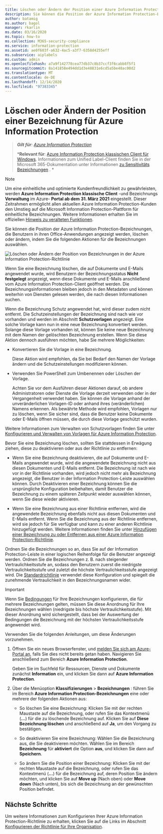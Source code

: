 ```yaml
---
title: Löschen oder Ändern der Position einer Azure Information Protection-Bezeichnung – AIP
description: Sie können die Position der Azure Information Protection-Bezeichnungen, die Benutzern angezeigt werden, löschen oder ändern.
author: batamig
ms.author: bagol
manager: rkarlin
ms.date: 03/16/2020
ms.topic: how-to
ms.collection: M365-security-compliance
ms.service: information-protection
ms.assetid: ae0f603f-a632-4ac5-a3f7-6358d4255eff
ms.subservice: aiplabels
ms.custom: admin
ms.openlocfilehash: a7a9f142778cea77db37c8b37ccf3f6cabb8f5f1
ms.sourcegitcommit: 8a141858e494dd1d3e48831e6cd5a5be48ac00d2
ms.translationtype: MT
ms.contentlocale: de-DE
ms.lasthandoff: 12/14/2020
ms.locfileid: "97383345"
---
```

# <a name="how-to-delete-or-reorder-a-label-for-azure-information-protection"></a>Löschen oder Ändern der Position einer Bezeichnung für Azure Information Protection

>***Gilt für**: [Azure Information Protection](https://azure.microsoft.com/pricing/details/information-protection)*
>
>***Relevant für**: [Azure Information Protection klassischen Client für Windows](faqs.md#whats-the-difference-between-the-azure-information-protection-classic-and-unified-labeling-clients). Informationen zum Unified Label-Client finden Sie in der Microsoft 365-Dokumentation unter Informationen [zu Sensitivitäts Bezeichnungen](/microsoft-365/compliance/sensitivity-labels) . *

> [!NOTE] 
> Um eine einheitliche und optimierte Kundenfreundlichkeit zu gewährleisten, werden **Azure Information Protection klassische Client** -und Bezeichnungs **Verwaltung** im Azure- **Portal ab dem** **31. März 2021** eingestellt. Dieser Zeitrahmen ermöglicht allen aktuellen Azure Information Protection-Kunden den Umstieg auf die Microsoft Information Protection-Plattform für einheitliche Bezeichnungen. Weitere Informationen erhalten Sie im offiziellen [Hinweis zu veralteten Funktionen](https://aka.ms/aipclassicsunset).

Sie können die Position der Azure Information Protection-Bezeichnungen, die Benutzern in ihren Office-Anwendungen angezeigt werden, löschen oder ändern, indem Sie die folgenden Aktionen für die Bezeichnungen auswählen.

![Löschen oder Ändern der Position von Bezeichnungen in der Azure Information Protection-Richtlinie](./media/info-protect-contextmenu.png)

Wenn Sie eine Bezeichnung löschen, die auf Dokumente und E-Mails angewendet wurde, wird Benutzern der Bezeichnungsstatus **Nicht festgelegt** angezeigt, wenn diese Dokumente und E-Mails anschließend vom Azure Information Protection-Client geöffnet werden. Die Bezeichnungsinformationen bleiben jedoch in den Metadaten und können weiterhin von Diensten gelesen werden, die nach diesen Informationen suchen.

Wenn die Bezeichnung Schutz angewendet hat, wird dieser zudem nicht entfernt. Die Schutzeinstellungen der Bezeichnung sind nach wie vor vorhanden und werden im Abschnitt **Schutzvorlagen** angezeigt. Eine solche Vorlage kann nun in eine neue Bezeichnung konvertiert werden. Solange diese Vorlage vorhanden ist, können Sie keine neue Bezeichnung mit dem Namen der gelöschten Bezeichnung erstellen. Wenn Sie diese Aktion dennoch ausführen möchten, habe Sie mehrere Möglichkeiten:

- Konvertieren Sie die Vorlage in eine Bezeichnung. 
    
    Diese Aktion wird empfohlen, da Sie bei Bedarf den Namen der Vorlage ändern und die Schutzeinstellungen modifizieren können.

- Verwenden Sie PowerShell zum Umbenennen oder Löschen der Vorlage.
    
    Achten Sie vor dem Ausführen dieser Aktionen darauf, ob andere Administratoren oder Dienste die Vorlage derzeit verwenden oder in der Vergangenheit verwendet haben. Sie können die Vorlage anhand der unveränderlichen Vorlagen-ID oder anhand ihres (veränderlichen) Namens erkennen. Als bewährte Methode wird empfohlen, Vorlagen nur zu löschen, wenn Sie sicher sind, dass die Benutzer keine Dokumente oder E-Mails öffnen müssen, die durch diese Vorlage geschützt wurden.

Weitere Informationen zum Verwalten von Schutzvorlagen finden Sie unter [Konfigurieren und Verwalten von Vorlagen für Azure Information Protection](configure-policy-templates.md).

Bevor Sie eine Bezeichnung löschen, sollten Sie stattdessen in Erwägung ziehen, diese zu deaktivieren oder aus der Richtlinie zu entfernen:
    
- Wenn Sie eine Bezeichnung deaktivieren, die auf Dokumente und E-Mails angewendet wurde, wird die angewendete Bezeichnung nicht aus diesen Dokumenten und E-Mails entfernt. Die Bezeichnung ist nach wie vor in der Richtlinie vorhanden, wird jedoch nicht mehr als Bezeichnung angezeigt, die Benutzer in der Information Protection-Leiste auswählen können. Durch Deaktivieren einer Bezeichnung können Sie die ursprüngliche Konfiguration beibehalten, damit Benutzer die Bezeichnung zu einem späteren Zeitpunkt wieder auswählen können, wenn Sie diese wieder aktivieren.

- Wenn Sie eine Bezeichnung aus einer Richtlinie entfernen, wird die angewendete Bezeichnung ebenfalls nicht aus diesen Dokumenten und E-Mails entfernt. Wenn Sie die Bezeichnung aus der Richtlinie entfernen, wird sie jedoch für Sie verfügbar und kann zu einer anderen Richtlinie hinzugefügt werden. Weitere Informationen finden Sie unter [Hinzufügen einer Bezeichnung zu oder Entfernen aus einer Azure Information Protection-Richtlinie](configure-policy-add-remove-label.md).

Ordnen Sie die Bezeichnungen so an, dass Sie auf der Information Protection-Leiste in einer logischen Reihenfolge für die Benutzer angezeigt werden. Ordnen Sie die Bezeichnungen z. B. nach steigender Vertraulichkeitsstufe an, sodass den Benutzern zuerst die niedrigste Vertraulichkeitsstufe und zuletzt die höchste Vertraulichkeitsstufe angezeigt wird. Die [Standardrichtlinie](configure-policy-default.md) verwendet diese Konfiguration und spiegelt die zunehmende Vertraulichkeit in den Bezeichnungsnamen wider.

> [!IMPORTANT]
>Wenn Sie [Bedingungen](configure-policy-classification.md) für Ihre Bezeichnungen konfigurieren, die für mehrere Bezeichnungen gelten, müssen Sie diese Anordnung für Ihre Bezeichnungen wählen (niedrigste bis höchste Vertraulichkeitsstufe). Mit dieser Anordnung wird sichergestellt, dass bei der Auswertung der Bedingungen die Bezeichnung mit der höchsten Vertraulichkeitsstufe angewendet wird.


Verwenden Sie die folgenden Anleitungen, um diese Änderungen vorzunehmen.

1. Öffnen Sie ein neues Browserfenster, und [melden Sie sich am Azure-Portal an](configure-policy.md#signing-in-to-the-azure-portal), falls Sie dies nicht bereits getan haben. Navigieren Sie anschließend zum Bereich **Azure Information Protection**. 
    
    Geben Sie im Suchfeld für Ressourcen, Dienste und Dokumente zunächst **Information** ein, und klicken Sie dann auf **Azure Information Protection**.

2. Über die Menüoption **Klassifizierungen**  >  **Bezeichnungen** : führen Sie im Bereich **Azure Information Protection-Bezeichnungen** eine oder mehrere der folgenden Aktionen aus: 

    - So löschen Sie eine Bezeichnung: Klicken Sie mit der rechten Maustaste auf die Bezeichnung, oder rufen Sie das Kontextmenü (**...**) für die zu löschende Bezeichnung auf. Klicken Sie auf **Diese Bezeichnung löschen** und anschließend auf **Ja**, um den Vorgang zu bestätigen. 

    - So deaktivieren Sie eine Bezeichnung: Wählen Sie die Bezeichnung aus, die Sie deaktivieren möchten. Wählen Sie im Bereich **Bezeichnung** für **aktiviert** die Option **aus**, und klicken Sie dann auf **Speichern**.

    - So ändern Sie die Position einer Bezeichnung: Klicken Sie mit der rechten Maustaste auf die Bezeichnung, oder rufen Sie das Kontextmenü (**...**) für die Bezeichnung auf, deren Position Sie ändern möchten, und klicken Sie auf **Move up** (Nach oben) oder **Move down** (Nach unten), bis sich die Bezeichnung an der gewünschten Position befindet.  

## <a name="next-steps"></a>Nächste Schritte

Um weitere Informationen zum Konfigurieren Ihrer Azure Information Protection-Richtlinie zu erhalten, klicken Sie auf die Links im Abschnitt [Konfigurieren der Richtlinie für Ihre Organisation](configure-policy.md#configuring-your-organizations-policy).  



